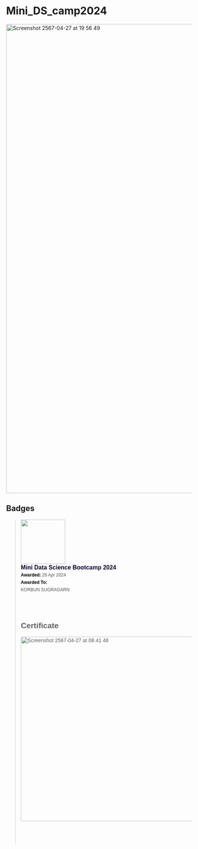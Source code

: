 # Mini_DS_camp2024



<img width="1270" alt="Screenshot 2567-04-27 at 19 56 49" src="https://github.com/KMkhim/Mini_DS_camp2024/assets/152082969/4b56f0d2-c316-4d15-82cd-4e219ccd909b">


## Badges

<blockquote class="badgr-badge" style="font-family: Helvetica, Roboto, &quot;Segoe UI&quot;, Calibri, sans-serif;"><a href="https://api.badgr.io/public/assertions/fsTjKgS_QRuGRiK90P_J0A?identity__email=65050046%40kmitl.ac.th"><img width="120px" height="120px" src="https://api.badgr.io/public/assertions/fsTjKgS_QRuGRiK90P_J0A/image"></a><p class="badgr-badge-name" style="hyphens: auto; overflow-wrap: break-word; word-wrap: break-word; margin: 0; font-size: 16px; font-weight: 600; font-style: normal; font-stretch: normal; line-height: 1.25; letter-spacing: normal; text-align: left; color: #05012c;">Mini Data Science Bootcamp 2024</p><p class="badgr-badge-date" style="margin: 0; font-size: 12px; font-style: normal; font-stretch: normal; line-height: 1.67; letter-spacing: normal; text-align: left; color: #555555;"><strong style="font-size: 12px; font-weight: bold; font-style: normal; font-stretch: normal; line-height: 1.67; letter-spacing: normal; text-align: left; color: #000;">Awarded: </strong>26 Apr 2024</p><p class="badgr-badge-recipient" style="margin: 0; font-size: 12px; font-style: normal; font-stretch: normal; line-height: 1.67; letter-spacing: normal; text-align: left; color: #555555;"><strong style="font-size: 12px; font-weight: bold; font-style: normal; font-stretch: normal; line-height: 1.67; letter-spacing: normal; text-align: left; color: #000;">Awarded To: </strong><span style="display: block;"> KORBUN SUGRAGARN</span></p>

<br/><br/>
## Certificate

<img width="500" alt="Screenshot 2567-04-27 at 08 41 48" src="https://github.com/KMkhim/Mini_DS_camp2024/assets/152082969/20936c3c-ca87-45f9-8bae-24141bd54372">


<br/><br/><br/>
